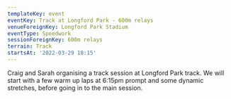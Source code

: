```yaml
---
templateKey: event
eventKey: Track at Longford Park - 600m relays
venueForeignKey: Longford Park Stadium
eventType: Speedwork
sessionForeignKey: 600m relays
terrain: Track
startsAt: '2022-03-29 18:15'
---
```

Craig and Sarah organising a track session at Longford Park track. We will start with a few 
warm up laps at 6:15pm prompt and some dynamic stretches, before going in to the main session.
